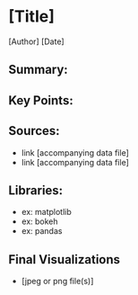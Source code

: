 # [Title] #
[Author]
[Date]

## Summary: ##

## Key Points: ##

## Sources: ##
- link [accompanying data file]
- link [accompanying data file]

## Libraries: ##
- ex: matplotlib
- ex: bokeh
- ex: pandas

## Final Visualizations ##
- [jpeg or png file(s)]
